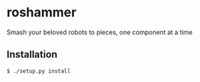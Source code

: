 # roshammer

Smash your beloved robots to pieces, one component at a time

## Installation

```
$ ./setup.py install
```
